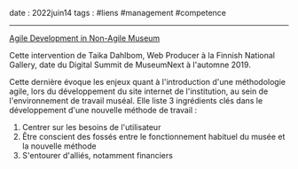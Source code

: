 date : 2022juin14
tags : #liens #management #competence

---------

[Agile Development in Non-Agile Museum](https://www.museumnext.com/article/agile-development-in-non-agile-museum/)

Cette intervention de Taika Dahlbom, Web Producer à la Finnish National Gallery, date du Digital Summit de MuseumNext à l'automne 2019. 

Cette dernière évoque les enjeux quant à l'introduction d'une méthodologie agile, lors du développement du site internet de l'institution, au sein de l'environnement de travail muséal. 
Elle liste 3 ingrédients clés dans le développement d'une nouvelle méthode de travail : 
1. Centrer sur les besoins de l'utilisateur
2. Être conscient des fossés entre le fonctionnement habituel du musée et la nouvelle méthode
3. S'entourer d'alliés, notamment financiers

